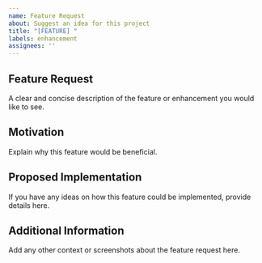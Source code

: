 ```yaml
---
name: Feature Request
about: Suggest an idea for this project
title: "[FEATURE] "
labels: enhancement
assignees: ''
---
```


## Feature Request

A clear and concise description of the feature or enhancement you would like to see.

## Motivation

Explain why this feature would be beneficial.

## Proposed Implementation

If you have any ideas on how this feature could be implemented, provide details here.

## Additional Information

Add any other context or screenshots about the feature request here.

